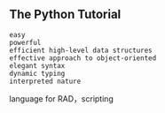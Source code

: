 ## The Python Tutorial
    easy
    powerful
    efficient high-level data structures 
    effective approach to object-oriented 
    elegant syntax
    dynamic typing
    interpreted nature

language for RAD，scripting